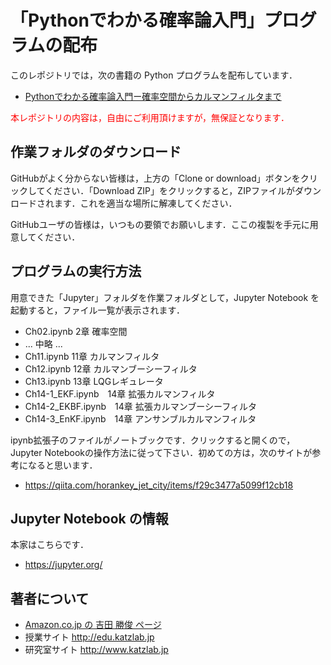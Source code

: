 # 「Pythonでわかる確率論入門」プログラムの配布

このレポジトリでは，次の書籍の Python プログラムを配布しています．

* [Pythonでわかる確率論入門ー確率空間からカルマンフィルタまで](https://www.amazon.co.jp/gp/product/B07XZ37TVS/ref=as_li_tl?ie=UTF8&camp=247&creative=1211&creativeASIN=B07XZ37TVS&linkCode=as2&tag=kanetowa-22&linkId=4b6d3e7fca2552ce00bd910018f9cb61)

<font color="red"> 本レポジトリの内容は，自由にご利用頂けますが，無保証となります．</font>

## 作業フォルダのダウンロード

GitHubがよく分からない皆様は，上方の「Clone or download」ボタンをクリックしてください．「Download ZIP」をクリックすると，ZIPファイルがダウンロードされます．これを適当な場所に解凍してください．

GitHubユーザの皆様は，いつもの要領でお願いします．ここの複製を手元に用意してください．

## プログラムの実行方法

用意できた「Jupyter」フォルダを作業フォルダとして，Jupyter Notebook を起動すると，ファイル一覧が表示されます．

* Ch02.ipynb 2章 確率空間
* ... 中略 ...
* Ch11.ipynb 11章 カルマンフィルタ
* Ch12.ipynb 12章 カルマンブーシーフィルタ
* Ch13.ipynb 13章 LQGレギュレータ
* Ch14-1_EKF.ipynb　14章 拡張カルマンフィルタ
* Ch14-2_EKBF.ipynb　14章 拡張カルマンブーシーフィルタ
* Ch14-3_EnKF.ipynb　14章 アンサンブルカルマンフィルタ

ipynb拡張子のファイルがノートブックです．クリックすると開くので，Jupyter Notebookの操作方法に従って下さい．初めての方は，次のサイトが参考になると思います．

* https://qiita.com/horankey_jet_city/items/f29c3477a5099f12cb18

## Jupyter Notebook の情報

本家はこちらです．

* https://jupyter.org/

## 著者について

* [ Amazon.co.jp の 吉田 勝俊 ページ](https://www.amazon.co.jp/-/e/B004LU422W)
* 授業サイト http://edu.katzlab.jp
* 研究室サイト http://www.katzlab.jp

